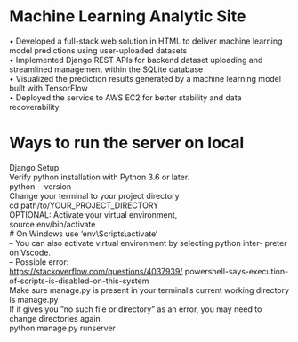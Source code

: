 # Machine Learning Analytic Site
• Developed a full-stack web solution in HTML to deliver machine learning model predictions using user-uploaded datasets\
• Implemented Django REST APIs for backend dataset uploading and streamlined management within the SQLite database\
• Visualized the prediction results generated by a machine learning model built with TensorFlow\
• Deployed the service to AWS EC2 for better stability and data recoverability

# Ways to run the server on local
Django Setup\
Verify python installation with Python 3.6 or later.\
            python --version\
Change your terminal to your project directory\
            cd path/to/YOUR_PROJECT_DIRECTORY\
OPTIONAL: Activate your virtual environment,\
            source env/bin/activate\
            # On Windows use ‘env\Scripts\activate‘ \
– You can also activate virtual environment by selecting python inter- preter on Vscode. \
– Possible error:\
https://stackoverflow.com/questions/4037939/ powershell-says-execution-of-scripts-is-disabled-on-this-system \
Make sure manage.py is present in your terminal’s current working directory \
ls manage.py \
If it gives you ”no such file or directory” as an error, you may need to change directories again. \
python manage.py runserver
